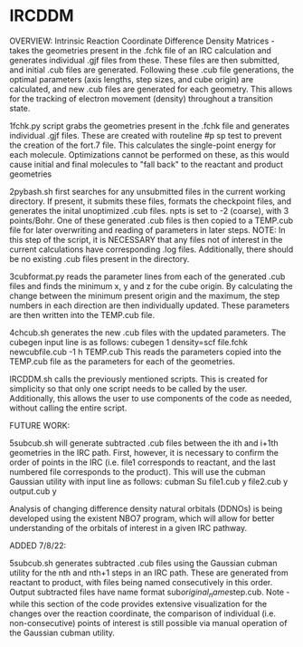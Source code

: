 # IRCDDM

OVERVIEW:
Intrinsic Reaction Coordinate Difference Density Matrices - takes the geometries present in the .fchk file of an IRC calculation and generates individual .gjf files from these. These files are then submitted, and initial .cub files are generated. Following these .cub file generations, the optimal parameters (axis lengths, step sizes, and cube origin) are calculated, and new .cub files are generated for each geometry. This allows for the tracking of electron movement (density) throughout a transition state. 

1fchk.py script grabs the geometries present in the .fchk file and generates individual .gjf files. These are created with routeline #p sp test to prevent the creation of the fort.7 file. This calculates the single-point energy for each molecule. Optimizations cannot be performed on these, as this would cause initial and final molecules to "fall back" to the reactant and product geometries

2pybash.sh first searches for any unsubmitted files in the current working directory. If present, it submits these files, formats the checkpoint files, and generates the inital unoptimized .cub files. npts is set to -2 (coarse), with 3 points/Bohr. One of these generated .cub files is then copied to a TEMP.cub file for later overwriting and reading of parameters in later steps. 
NOTE: In this step of the script, it is NECESSARY that any files not of interest in the current calculations have corresponding .log files. Additionally, there should be no existing .cub files present in the directory. 

3cubformat.py reads the parameter lines from each of the generated .cub files and finds the minimum x, y and z for the cube origin. By calculating the change between the minimum present origin and the maximum, the step numbers in each direction are then individually updated. These parameters are then written into the TEMP.cub file. 

4chcub.sh generates the new .cub files with the updated parameters. The cubegen input line is as follows: cubegen 1 density=scf file.fchk newcubfile.cub -1 h TEMP.cub
This reads the parameters copied into the TEMP.cub file as the parameters for each of the geometries.

IRCDDM.sh calls the previously mentioned scripts. This is created for simplicity so that only one script needs to be called by the user. Additionally, this allows the user to use components of the code as needed, without calling the entire script. 

FUTURE WORK: 

5subcub.sh will generate subtracted .cub files between the ith and i+1th geometries in the IRC path. First, however, it is necessary to confirm the order of points in the IRC (i.e. file1 corresponds to reactant, and the last numbered file corresponds to the product). 
This will use the cubman Gaussian utility with input line as follows: cubman Su file1.cub y file2.cub y output.cub y

Analysis of changing difference density natural orbitals (DDNOs) is being developed using the existent NBO7 program, which will allow for better understanding of the orbitals of interest in a given IRC pathway. 

ADDED 7/8/22:

5subcub.sh generates subtracted .cub files using the Gaussian cubman utility for the nth and nth+1 steps in an IRC path. These are generated from reactant to product, with files being named consecutively in this order. Output subtracted files have name format sub$original_name$step.cub. 
Note - while this section of the code provides extensive visualization for the changes over the reaction coordinate, the comparison of individual (i.e. non-consecutive) points of interest is still possible via manual operation of the Gaussian cubman utility.




